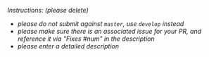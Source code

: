 _Instructions: (please delete)_
 - _please do not submit against `master`, use `develop` instead_
 - _please make sure there is an associated issue for your PR, and reference it via "Fixes #num" in the description_
 - _please enter a detailed description_
